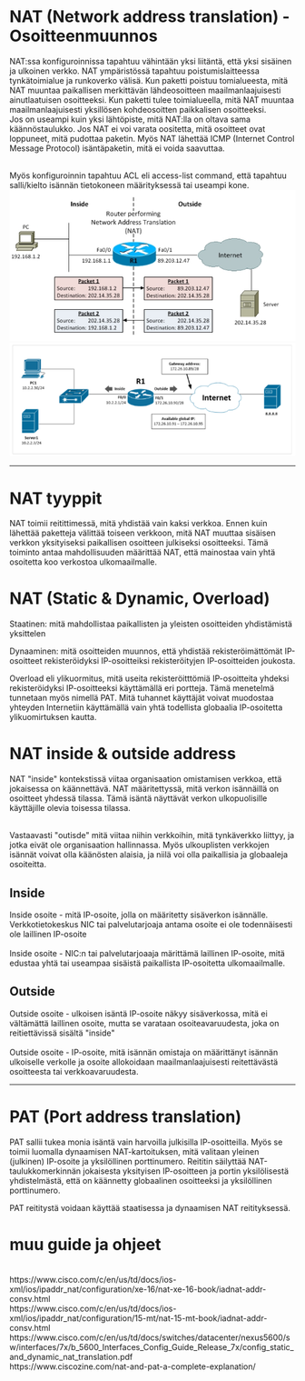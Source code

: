 # NAT (Network address translation) - Osoitteenmuunnos </h1>

NAT:ssa konfiguroinnissa tapahtuu vähintään yksi liitäntä, että yksi sisäinen ja ulkoinen verkko. NAT ympäristössä tapahtuu poistumislaitteessa tynkätoimialue ja runkoverko välisä. Kun paketti poistuu tomialueesta, mitä NAT muuntaa paikallisen merkittävän lähdeosoitteen maailmanlaajuisesti ainutlaatuisen osoitteeksi. Kun paketti tulee toimialueella, mitä NAT muuntaa maailmanlaajuisesti yksillösen kohdeosoitten paikkalisen osoitteeksi. <br>
Jos on useampi kuin yksi lähtöpiste, mitä NAT:lla on oltava sama käännöstaulukko. Jos NAT ei voi varata oositetta, mitä osoitteet ovat loppuneet, mitä pudottaa paketin. Myös NAT lähettää ICMP (Internet Control Message Protocol) isäntäpaketin, mitä ei voida saavuttaa.

<br> Myös konfiguroinnin tapahtuu ACL eli access-list command, että tapahtuu salli/kielto isännän tietokoneen määrityksessä tai useampi kone.
<br>
![Alt text](images/Cisco-NAT-map1.PNG?raw=true "None")
![Alt text](images/Cisco-NAT-map2.PNG?raw=true "None")

<hr>

# NAT tyyppit
NAT toimii reitittimessä, mitä yhdistää vain kaksi verkkoa. Ennen kuin lähettää paketteja välittää toiseen verkkoon, mitä NAT muuttaa sisäisen verkkon yksityiseksi paikallisen osoitteen julkiseksi osoitteeksi. Tämä toiminto antaa mahdollisuuden määrittää NAT, että mainostaa vain yhtä osoitetta koo verkostoa ulkomaailmalle. 

# NAT (Static & Dynamic, Overload)
Staatinen: mitä mahdollistaa paikallisten ja yleisten osoitteiden yhdistämistä yksittelen

Dynaaminen: mitä osoitteiden muunnos, että yhdistää rekisteröimättömät IP-osoitteet rekisteröidyksi IP-osoitteiksi rekisteröityjen IP-osoitteiden joukosta.

Overload eli ylikuormitus, mitä useita rekisteröitttömiä IP-osoitteita yhdeksi rekisteröidyksi IP-osoitteeksi käyttämällä eri portteja. Tämä menetelmä tunnetaan myös nimellä PAT. Mitä tuhannet käyttäjät voivat muodostaa yhteyden Internetiin käyttämällä vain yhtä todellista globaalia IP-osoitetta ylikuomirtuksen kautta.

# NAT inside & outside address
NAT "inside" kontekstissä viitaa organisaation omistamisen verkkoa, että jokaisessa on käännettävä. NAT määritettyssä, mitä verkon isännäillä on osoitteet yhdessä tilassa. Tämä isäntä näyttävät verkon ulkopuolisille käyttäjille olevia toisessa tilassa. <br><br>

Vastaavasti "outisde" mitä viitaa niihin verkkoihin, mitä tynkäverkko liittyy, ja jotka eivät ole organisaation hallinnassa. Myös ulkouplisten verkkojen isännät voivat olla käänösten alaisia, ja niilä voi olla paikallisia ja globaaleja osoiteitta.

## Inside

Inside osoite - mitä IP-osoite, jolla on määritetty sisäverkon isännälle. Verkkotietokeskus NIC tai palvelutarjoaja antama osoite ei ole todennäisesti ole laillinen IP-osoite <br><br>
Inside osoite - NIC:n tai palvelutarjoaaja märittämä laillinen IP-osoite, mitä edustaa yhtä tai useampaa sisäistä paikallista IP-osoitetta ulkomaailmalle.

## Outside

Outside osoite - ulkoisen isäntä IP-osoite näkyy sisäverkossa, mitä ei vältämättä laillinen osoite, mutta se varataan osoiteavaruudesta, joka on reitiettävissä sisältä "inside"
<br><br>
Outside osoite - IP-osoite, mitä isännän omistaja on määrittänyt isännän ulkoiselle verkolle ja osoite allokoidaan maailmanlaajuisesti reitettävästä osoitteesta tai verkkoavaruudesta.

<hr>

# PAT (Port address translation)

PAT sallii tukea monia isäntä vain harvoilla julkisilla IP-osoitteilla. Myös se toimii luomalla dynaamisen NAT-kartoituksen, mitä valitaan yleinen (julkinen) IP-osoite ja yksilöllinen porttinumero. Reititin säilyttää NAT-taulukkomerkinnän jokaisesta yksityisen IP-osoitteen ja portin yksilölisestä yhdistelmästä, että on käännetty globaalinen osoitteeksi ja yksilöllinen porttinumero.

PAT reititystä voidaan käyttää staatisessa ja dynaamisen NAT reitityksessä.


# muu guide ja ohjeet
<br>
https://www.cisco.com/c/en/us/td/docs/ios-xml/ios/ipaddr_nat/configuration/xe-16/nat-xe-16-book/iadnat-addr-consv.html <br>
https://www.cisco.com/c/en/us/td/docs/ios-xml/ios/ipaddr_nat/configuration/15-mt/nat-15-mt-book/iadnat-addr-consv.html <br>
https://www.cisco.com/c/en/us/td/docs/switches/datacenter/nexus5600/sw/interfaces/7x/b_5600_Interfaces_Config_Guide_Release_7x/config_static_and_dynamic_nat_translation.pdf <br>
https://www.ciscozine.com/nat-and-pat-a-complete-explanation/ <br>



